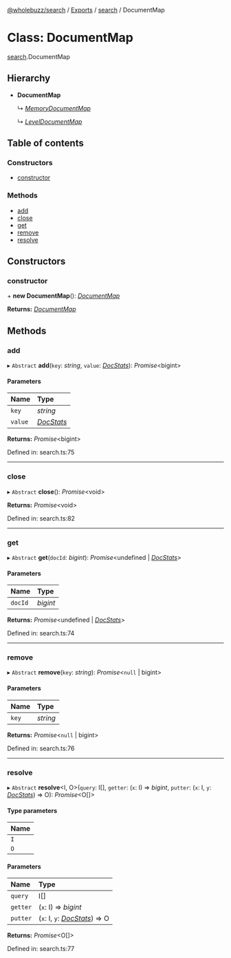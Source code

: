 [@wholebuzz/search](../README.md) / [Exports](../modules.md) / [search](../modules/search.md) / DocumentMap

# Class: DocumentMap

[search](../modules/search.md).DocumentMap

## Hierarchy

- **DocumentMap**

  ↳ [*MemoryDocumentMap*](search.memorydocumentmap.md)

  ↳ [*LevelDocumentMap*](search.leveldocumentmap.md)

## Table of contents

### Constructors

- [constructor](search.documentmap.md#constructor)

### Methods

- [add](search.documentmap.md#add)
- [close](search.documentmap.md#close)
- [get](search.documentmap.md#get)
- [remove](search.documentmap.md#remove)
- [resolve](search.documentmap.md#resolve)

## Constructors

### constructor

\+ **new DocumentMap**(): [*DocumentMap*](search.documentmap.md)

**Returns:** [*DocumentMap*](search.documentmap.md)

## Methods

### add

▸ `Abstract` **add**(`key`: *string*, `value`: [*DocStats*](../interfaces/search.docstats.md)): *Promise*<bigint\>

#### Parameters

| Name | Type |
| :------ | :------ |
| `key` | *string* |
| `value` | [*DocStats*](../interfaces/search.docstats.md) |

**Returns:** *Promise*<bigint\>

Defined in: search.ts:75

___

### close

▸ `Abstract` **close**(): *Promise*<void\>

**Returns:** *Promise*<void\>

Defined in: search.ts:82

___

### get

▸ `Abstract` **get**(`docId`: *bigint*): *Promise*<undefined \| [*DocStats*](../interfaces/search.docstats.md)\>

#### Parameters

| Name | Type |
| :------ | :------ |
| `docId` | *bigint* |

**Returns:** *Promise*<undefined \| [*DocStats*](../interfaces/search.docstats.md)\>

Defined in: search.ts:74

___

### remove

▸ `Abstract` **remove**(`key`: *string*): *Promise*<``null`` \| bigint\>

#### Parameters

| Name | Type |
| :------ | :------ |
| `key` | *string* |

**Returns:** *Promise*<``null`` \| bigint\>

Defined in: search.ts:76

___

### resolve

▸ `Abstract` **resolve**<I, O\>(`query`: I[], `getter`: (`x`: I) => *bigint*, `putter`: (`x`: I, `y`: [*DocStats*](../interfaces/search.docstats.md)) => O): *Promise*<O[]\>

#### Type parameters

| Name |
| :------ |
| `I` |
| `O` |

#### Parameters

| Name | Type |
| :------ | :------ |
| `query` | I[] |
| `getter` | (`x`: I) => *bigint* |
| `putter` | (`x`: I, `y`: [*DocStats*](../interfaces/search.docstats.md)) => O |

**Returns:** *Promise*<O[]\>

Defined in: search.ts:77
